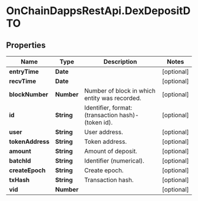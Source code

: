 # OnChainDappsRestApi.DexDepositDTO

## Properties

Name | Type | Description | Notes
------------ | ------------- | ------------- | -------------
**entryTime** | **Date** |  | [optional] 
**recvTime** | **Date** |  | [optional] 
**blockNumber** | **Number** | Number of block in which entity was recorded. | [optional] 
**id** | **String** | Identifier, format: (transaction hash)-(token id). | [optional] 
**user** | **String** | User address. | [optional] 
**tokenAddress** | **String** | Token address. | [optional] 
**amount** | **String** | Amount of deposit. | [optional] 
**batchId** | **String** | Identifier (numerical). | [optional] 
**createEpoch** | **String** | Create epoch. | [optional] 
**txHash** | **String** | Transaction hash. | [optional] 
**vid** | **Number** |  | [optional] 


